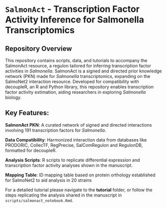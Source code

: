 # `SalmonAct` - Transcription Factor Activity Inference for Salmonella Transcriptomics



## Repository Overview

This repository contains scripts, data, and tutorials to accompany the SalmonAct resource, a regulon tailored for inferring transcription factor activities in _Salmonella_. SalmonAct is a signed and directed prior knowledge network (PKN) made for _Salmonella_ transcriptomics, expanding on the SalmoNet2 interaction resource. Developed for compatibility with decoupleR, an R and Python library, this repository enables transcription factor activity estimation, aiding researchers in exploring *Salmonella* biology.

## Key Features:

**SalmonAct PKN**: A curated network of signed and directed interactions involving 191 transcription factors for _Salmonella_.

**Data Compatibility**: Harmonized interaction data from databases like PRODORIC, CollecTF, RegPrecise, SalComRegulon and RegulonDB, formatted for decoupleR.

**Analysis Scripts**: R scripts to replicate differential expression and transcription factor activity analyses shown in the manuscript.

**Mapping Table**: ID mapping table based on protein orthology established for SalmoNet2 to aid analysis in 20 strains

For a detailed tutorial please navigate to the **tutorial** folder, or follow the steps replicating the analysis shared in the manuscript in `scripts/salmonact_notebook.Rmd`.

